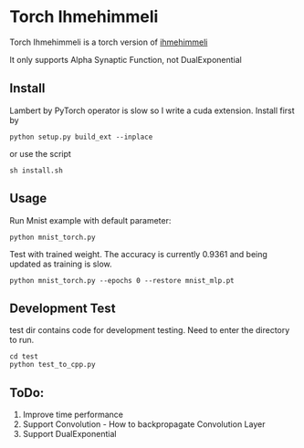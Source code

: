# Torch Ihmehimmeli
Torch Ihmehimmeli is a torch version of [ihmehimmeli](https://github.com/google/ihmehimmeli)

It only supports Alpha Synaptic Function, not DualExponential
## Install

Lambert by PyTorch operator is slow so I write a cuda extension. Install first by

    python setup.py build_ext --inplace

or use the script

    sh install.sh

## Usage

Run Mnist example with default parameter:

    python mnist_torch.py


Test with trained weight. The accuracy is currently 0.9361 and being updated as training is slow.

    python mnist_torch.py --epochs 0 --restore mnist_mlp.pt

## Development Test
test dir contains code for development testing. Need to enter the directory to run.

    cd test
    python test_to_cpp.py


## ToDo:
1. Improve time performance
2. Support Convolution - How to backpropagate Convolution Layer
3. Support DualExponential
